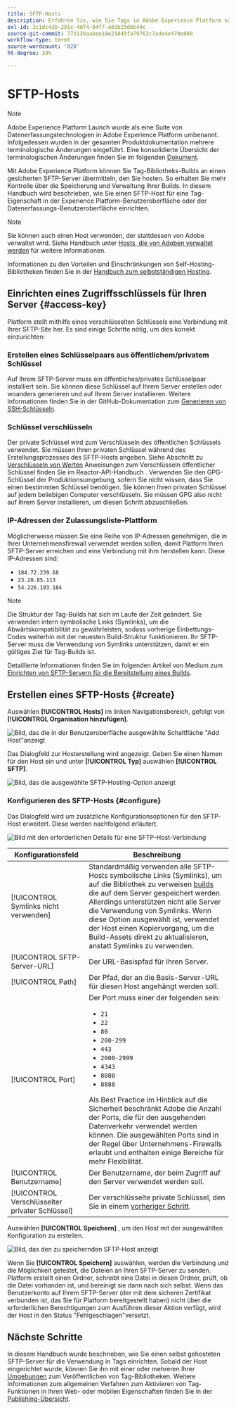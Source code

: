 ```yaml
---
title: SFTP-Hosts
description: Erfahren Sie, wie Sie Tags in Adobe Experience Platform so konfigurieren, dass Bibliotheks-Builds auf einem gesicherten, selbstgehosteten SFTP-Server bereitgestellt werden.
exl-id: 3c1dc43b-291c-4df4-94f7-a03b25dbb44c
source-git-commit: 77313baabee10e21845fa79763c7ade4e479e080
workflow-type: tm+mt
source-wordcount: '820'
ht-degree: 39%

---
```


# SFTP-Hosts

>[!NOTE]
>
>Adobe Experience Platform Launch wurde als eine Suite von Datenerfassungstechnologien in Adobe Experience Platform umbenannt. Infolgedessen wurden in der gesamten Produktdokumentation mehrere terminologische Änderungen eingeführt. Eine konsolidierte Übersicht der terminologischen Änderungen finden Sie im folgenden [Dokument](../../../term-updates.md).

Mit Adobe Experience Platform können Sie Tag-Bibliotheks-Builds an einen gesicherten SFTP-Server übermitteln, den Sie hosten. So erhalten Sie mehr Kontrolle über die Speicherung und Verwaltung Ihrer Builds. In diesem Handbuch wird beschrieben, wie Sie einen SFTP-Host für eine Tag-Eigenschaft in der Experience Platform-Benutzeroberfläche oder der Datenerfassungs-Benutzeroberfläche einrichten.

>[!NOTE]
>
>Sie können auch einen Host verwenden, der stattdessen von Adobe verwaltet wird. Siehe Handbuch unter [Hosts, die von Adoben verwaltet werden](./managed-by-adobe-host.md) für weitere Informationen.
>
>Informationen zu den Vorteilen und Einschränkungen von Self-Hosting-Bibliotheken finden Sie in der [Handbuch zum selbstständigen Hosting](./self-hosting-libraries.md).

## Einrichten eines Zugriffsschlüssels für Ihren Server {#access-key}

Platform stellt mithilfe eines verschlüsselten Schlüssels eine Verbindung mit Ihrer SFTP-Site her. Es sind einige Schritte nötig, um dies korrekt einzurichten:

### Erstellen eines Schlüsselpaars aus öffentlichem/privatem Schlüssel

Auf Ihrem SFTP-Server muss ein öffentliches/privates Schlüsselpaar installiert sein. Sie können diese Schlüssel auf Ihrem Server erstellen oder woanders generieren und auf Ihrem Server installieren. Weitere Informationen finden Sie in der GitHub-Dokumentation zum [Generieren von SSH-Schlüsseln](https://help.github.com/articles/generating-a-new-ssh-key-and-adding-it-to-the-ssh-agent/#generating-a-new-ssh-key).

### Schlüssel verschlüsseln

Der private Schlüssel wird zum Verschlüsseln des öffentlichen Schlüssels verwendet. Sie müssen Ihren privaten Schlüssel während des Erstellungsprozesses des SFTP-Hosts angeben. Siehe Abschnitt zu [Verschlüsseln von Werten](../../../api/guides/encrypting-values.md) Anweisungen zum Verschlüsseln öffentlicher Schlüssel finden Sie im Reactor-API-Handbuch . Verwenden Sie den GPG-Schlüssel der Produktionsumgebung, sofern Sie nicht wissen, dass Sie einen bestimmten Schlüssel benötigen. Sie können Ihren privaten Schlüssel auf jedem beliebigen Computer verschlüsseln. Sie müssen GPG also nicht auf Ihrem Server installieren, um diesen Schritt abzuschließen.

### IP-Adressen der Zulassungsliste-Plattform

Möglicherweise müssen Sie eine Reihe von IP-Adressen genehmigen, die in Ihrer Unternehmensfirewall verwendet werden sollen, damit Platform Ihren SFTP-Server erreichen und eine Verbindung mit ihm herstellen kann. Diese IP-Adressen sind:

* `184.72.239.68`
* `23.20.85.113`
* `54.226.193.184`

>[!NOTE]
>
>Die Struktur der Tag-Builds hat sich im Laufe der Zeit geändert. Sie verwenden intern symbolische Links (Symlinks), um die Abwärtskompatibilität zu gewährleisten, sodass vorherige Einbettungs-Codes weiterhin mit der neuesten Build-Struktur funktionieren. Ihr SFTP-Server muss die Verwendung von Symlinks unterstützen, damit er ein gültiges Ziel für Tag-Builds ist.

Detaillierte Informationen finden Sie im folgenden Artikel von Medium zum [Einrichten von SFTP-Servern für die Bereitstellung eines Builds](https://medium.com/launch-by-adobe/configuring-an-sftp-server-for-use-with-adobe-launch-bc626027e5a6).

## Erstellen eines SFTP-Hosts {#create}

Auswählen **[!UICONTROL Hosts]** im linken Navigationsbereich, gefolgt von **[!UICONTROL Organisation hinzufügen]**.

![Bild, das die in der Benutzeroberfläche ausgewählte Schaltfläche &quot;Add Host&quot;anzeigt](../../../images/ui/publishing/sftp-hosts/add-host-button.png)

Das Dialogfeld zur Hosterstellung wird angezeigt. Geben Sie einen Namen für den Host ein und unter **[!UICONTROL Typ]** auswählen **[!UICONTROL SFTP]**.

![Bild, das die ausgewählte SFTP-Hosting-Option anzeigt](../../../images/ui/publishing/sftp-hosts/select-sftp.png)

### Konfigurieren des SFTP-Hosts {#configure}

Das Dialogfeld wird um zusätzliche Konfigurationsoptionen für den SFTP-Host erweitert. Diese werden nachfolgend erläutert.

![Bild mit den erforderlichen Details für eine SFTP-Host-Verbindung](../../../images/ui/publishing/sftp-hosts/host-details.png)

| Konfigurationsfeld | Beschreibung |
| --- | --- |
| [!UICONTROL Symlinks nicht verwenden] | Standardmäßig verwenden alle SFTP-Hosts symbolische Links (Symlinks), um auf die Bibliothek zu verweisen [builds](../builds.md) die auf dem Server gespeichert werden. Allerdings unterstützen nicht alle Server die Verwendung von Symlinks. Wenn diese Option ausgewählt ist, verwendet der Host einen Kopiervorgang, um die Build-Assets direkt zu aktualisieren, anstatt Symlinks zu verwenden. |
| [!UICONTROL SFTP-Server-URL] | Der URL-Basispfad für Ihren Server. |
| [!UICONTROL Path] | Der Pfad, der an die Basis-Server-URL für diesen Host angehängt werden soll. |
| [!UICONTROL Port] | Der Port muss einer der folgenden sein:<ul><li>`21`</li><li>`22`</li><li>`80`</li><li>`200-299`</li><li>`443`</li><li>`2000-2999`</li><li>`4343`</li><li>`8080`</li><li>`8888`</li></ul>Als Best Practice im Hinblick auf die Sicherheit beschränkt Adobe die Anzahl der Ports, die für den ausgehenden Datenverkehr verwendet werden können. Die ausgewählten Ports sind in der Regel über Unternehmens-Firewalls erlaubt und enthalten einige Bereiche für mehr Flexibilität. |
| [!UICONTROL Benutzername] | Der Benutzername, der beim Zugriff auf den Server verwendet werden soll. |
| [!UICONTROL Verschlüsselter privater Schlüssel] | Der verschlüsselte private Schlüssel, den Sie in einem [vorheriger Schritt](#access-key). |

Auswählen **[!UICONTROL Speichern]** , um den Host mit der ausgewählten Konfiguration zu erstellen.

![Bild, das den zu speichernden SFTP-Host anzeigt](../../../images/ui/publishing/sftp-hosts/save-host.png)

Wenn Sie **[!UICONTROL Speichern]** auswählen, werden die Verbindung und die Möglichkeit getestet, die Dateien an Ihren SFTP-Server zu senden. Platform erstellt einen Ordner, schreibt eine Datei in diesen Ordner, prüft, ob die Datei vorhanden ist, und bereinigt sie dann nach sich selbst. Wenn das Benutzerkonto auf Ihrem SFTP-Server (der mit dem sicheren Zertifikat verbunden ist, das Sie für Platform bereitgestellt haben) nicht über die erforderlichen Berechtigungen zum Ausführen dieser Aktion verfügt, wird der Host in den Status &quot;Fehlgeschlagen&quot;versetzt.

## Nächste Schritte

In diesem Handbuch wurde beschrieben, wie Sie einen selbst gehosteten SFTP-Server für die Verwendung in Tags einrichten. Sobald der Host eingerichtet wurde, können Sie ihn mit einer oder mehreren Ihrer [Umgebungen](../environments.md) zum Veröffentlichen von Tag-Bibliotheken. Weitere Informationen zum allgemeinen Verfahren zum Aktivieren von Tag-Funktionen in Ihren Web- oder mobilen Eigenschaften finden Sie in der [Publishing-Übersicht](../overview.md).
